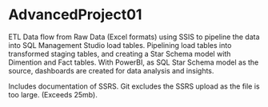 # AdvancedProject01
ETL Data flow from Raw Data (Excel formats) using SSIS to pipeline the data into SQL Management Studio load tables. Pipelining load tables into transformed staging tables, and creating a Star Schema model with Dimention and Fact tables. With PowerBI, as SQL Star Schema model as the source, dashboards are created for data analysis and insights.

Includes documentation of SSRS. Git excludes the SSRS upload as the file is too large. (Exceeds 25mb).
